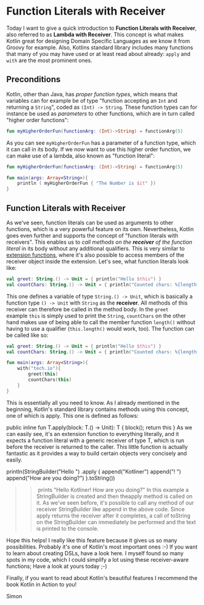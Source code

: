 # Function Literals with Receiver

Today I want to give a quick introduction to <b>Function Literals with Receiver</b>, also referred to as <b>Lambda with Receiver</b>. This concept is what makes Kotlin great for designing Domain Specific Languages as we know it from Groovy for example. Also, Kotlins standard library includes many functions that many of you may have used or at least read about already: `apply` and `with` are the most prominent ones.


## Preconditions

Kotlin, other than Java, has _proper function types_, which means that variables can for example be of type "function accepting an `Int` and returning a `String`", coded as `(Int) -> String`. These function types can for instance be used as _parameters_ to other functions, which are in turn called "higher order functions":

```kotlin
fun myHigherOrderFun(functionArg: (Int)->String) = functionArg(5)
```

As you can see `myHigherOrderFun` has a parameter of a function type, which it can call in its body. If we now want to use this higher order function, we can make use of a lambda, also known as "function literal":

```kotlin runnable
fun myHigherOrderFun(functionArg: (Int)->String) = functionArg(5)

fun main(args: Array<String>){
    println ( myHigherOrderFun { "The Number is $it" })
}

```
## Function Literals with Receiver

As we've seen, function literals can be used as arguments to other functions, which is a very powerful feature on its own. Nevertheless, Kotlin goes even further and supports the concept of "function literals with receivers". This enables us to _call methods on the <b>receiver</b> of the function literal_ in its body without any additional qualifiers. This is very similar to <a href="https://kotlinlang.org/docs/reference/extensions.html" target="_blank">extension functions</a>, where it's also possible to access members of the receiver object inside the extension. Let's see, what function literals look like:

```kotlin
val greet: String.() -> Unit = { println("Hello $this") }
val countChars: String.() -> Unit = { println("Counted chars: %{length()}") }

````

This one defines a variable of type `String.() -> Unit`, which is basically a function type `() -> Unit` with `String` as the <b>receiver</b>. All methods of this receiver can therefore be called in the method body. In the `greet` example `this` is simply used to print the `String`, `countChars` on the other hand makes use of being able to call the member function `length()` without having to use a qualifier (`this.length()` would work, too). The function can be called like so:

```kotlin runnable
val greet: String.() -> Unit = { println("Hello $this") }
val countChars: String.() -> Unit = { println("Counted chars: %{length()}") }

fun main(args: Array<String>){
    with("tech.io"){
        greet(this)
        countChars(this)
    }
}
```

This is essentially all you need to know. As I already mentioned in the beginning, Kotlin's standard library contains methods using this concept, one of which is apply. This one is defined as follows:

public inline fun <T> T.apply(block: T.() -> Unit): T { block(); return this }
As we can easily see, it's an extension function to everything literally, and it expects a function literal with a generic receiver of type T, which is run before the receiver is returned to the caller. This little function is actually fantastic as it provides a way to build certain objects very concisely and easily.

println(StringBuilder("Hello ")
        .apply {
            append("Kotliner")
            append("! ")
            append("How are you doing?")
        }.toString())
>> prints "Hello Kotliner! How are you doing?"
In this example a StringBuilder is created and then theapply method is called on it. As we've seen before, it's possible to call any method of our receiver StringBuilder like append in the above code. Since apply returns the receiver after it completes, a call of toString on the StringBuilder can immediately be performed and the text is printed to the console.

Hope this helps! I really like this feature because it gives us so many possibilities. Probably it's one of Kotlin's most important ones :-) If you want to learn about creating DSLs, have a look here. I myself found so many spots in my code, which I could simplify a lot using these receiver-aware functions; Have a look at yours today ;-)

Finally, if you want to read about Kotlin's beautiful features I recommend the book Kotlin in Action to you!

Simon